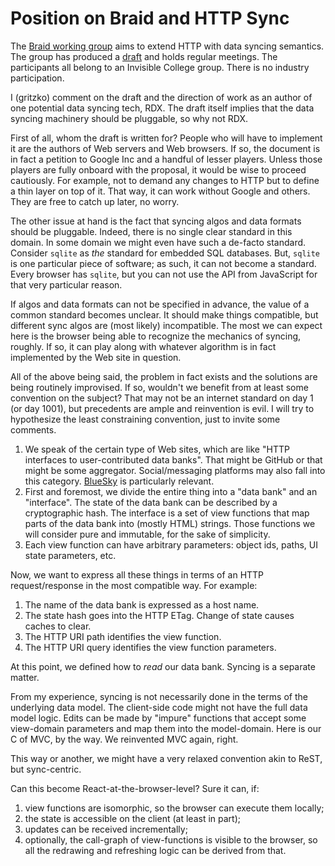 #   Position on Braid and HTTP Sync

The [Braid working group][B] aims to extend HTTP with data syncing semantics.
The group has produced a [draft][d] and holds regular meetings.
The participants all belong to an Invisible College group.
There is no industry participation.

I (gritzko) comment on the draft and the direction of work as an author of one potential data syncing tech, RDX.
The draft itself implies that the data syncing machinery should be pluggable, so why not RDX.

First of all, whom the draft is written for?
People who will have to implement it are the authors of Web servers and Web browsers.
If so, the document is in fact a petition to Google Inc and a handful of lesser players.
Unless those players are fully onboard with the proposal, it would be wise to proceed cautiously.
For example, not to demand any changes to HTTP but to define a thin layer on top of it.
That way, it can work without Google and others.
They are free to catch up later, no worry.

The other issue at hand is the fact that syncing algos and data formats should be pluggable.
Indeed, there is no single clear standard in this domain.
In some domain we might even have such a de-facto standard. 
Consider `sqlite` as *the* standard for embedded SQL databases.
But, `sqlite` is one particular piece of software; as such, it can not become a standard.
Every browser has `sqlite`, but you can not use the API from JavaScript for that very particular reason.

If algos and data formats can not be specified in advance, the value of a common standard becomes unclear.
It should make things compatible, but different sync algos are (most likely) incompatible.
The most we can expect here is the browser being able to recognize the mechanics of syncing, roughly. 
If so, it can play along with whatever algorithm is in fact implemented by the Web site in question.

All of the above being said, the problem in fact exists and the solutions are being routinely improvised.
If so, wouldn't we benefit from at least some convention on the subject?
That may not be an internet standard on day 1 (or day 1001), but precedents are ample and reinvention is evil.
I will try to hypothesize the least constraining convention, just to invite some comments.

 1. We speak of the certain type of Web sites, which are like "HTTP interfaces to user-contributed data banks".
    That might be GitHub or that might be some aggregator. Social/messaging platforms may also fall into this
    category. [BlueSky][s] is particularly relevant.
 2. First and foremost, we divide the entire thing into a "data bank" and an "interface".
    The state of the data bank can be described by a cryptographic hash.
    The interface is a set of view functions that map parts of the data bank into (mostly HTML) strings.
    Those functions we will consider pure and immutable, for the sake of simplicity.
 3. Each view function can have arbitrary parameters: object ids, paths, UI state parameters, etc.

Now, we want to express all these things in terms of an HTTP request/response in the most compatible way.
For example:

 1. The name of the data bank is expressed as a host name.
 2. The state hash goes into the HTTP ETag. Change of state causes caches to clear.
 3. The HTTP URI path identifies the view function.
 4. The HTTP URI query identifies the view function parameters.

At this point, we defined how to *read* our data bank.
Syncing is a separate matter.

From my experience, syncing is not necessarily done in the terms of the underlying data model.
The client-side code might not have the full data model logic.
Edits can be made by "impure" functions that accept some view-domain parameters and map them into the model-domain.
Here is our C of MVC, by the way.
We reinvented MVC again, right.

This way or another, we might have a very relaxed convention akin to ReST, but sync-centric.

Can this become React-at-the-browser-level?
Sure it can, if:

 1. view functions are isomorphic, so the browser can execute them locally;
 2. the state is accessible on the client (at least in part);
 3. updates can be received incrementally;
 4. optionally, the call-graph of view-functions is visible to the browser, so
    all the redrawing and refreshing logic can be derived from that.


[B]: https://braid.org
[d]: https://datatracker.ietf.org/doc/html/draft-toomim-httpbis-braid-http#section-2.1
[s]: https://bsky.app
